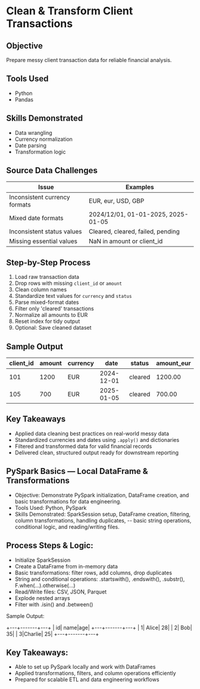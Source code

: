 # Clean & Transform Client Transactions

## Objective
Prepare messy client transaction data for reliable financial analysis.

## Tools Used
- Python
- Pandas

## Skills Demonstrated
- Data wrangling
- Currency normalization
- Date parsing
- Transformation logic

## Source Data Challenges
| Issue | Examples |
|-------|---------|
| Inconsistent currency formats | EUR, eur, USD, GBP |
| Mixed date formats | 2024/12/01, 01-01-2025, 2025-01-05 |
| Inconsistent status values | Cleared, cleared, failed, pending |
| Missing essential values | NaN in amount or client_id |

## Step-by-Step Process
1. Load raw transaction data
2. Drop rows with missing `client_id` or `amount`
3. Clean column names
4. Standardize text values for `currency` and `status`
5. Parse mixed-format dates
6. Filter only 'cleared' transactions
7. Normalize all amounts to EUR
8. Reset index for tidy output
9. Optional: Save cleaned dataset

## Sample Output

| client_id | amount | currency | date       | status  | amount_eur |
|-----------|--------|----------|------------|---------|------------|
| 101       | 1200   | EUR      | 2024-12-01 | cleared | 1200.00    |
| 105       | 700    | EUR      | 2025-01-05 | cleared | 700.00     |

## Key Takeaways
- Applied data cleaning best practices on real-world messy data
- Standardized currencies and dates using `.apply()` and dictionaries
- Filtered and transformed data for valid financial records
- Delivered clean, structured output ready for downstream reporting


## PySpark Basics — Local DataFrame & Transformations

- Objective: Demonstrate PySpark initialization, DataFrame creation, and basic transformations for data engineering.
- Tools Used: Python, PySpark
- Skills Demonstrated: SparkSession setup, DataFrame creation, filtering, column transformations, handling duplicates, -- basic string operations, conditional logic, and reading/writing files.

## Process Steps & Logic:

- Initialize SparkSession
- Create a DataFrame from in-memory data
- Basic transformations: filter rows, add columns, drop duplicates
- String and conditional operations: .startswith(), .endswith(), .substr(), F.when(...).otherwise(...)
- Read/Write files: CSV, JSON, Parquet
- Explode nested arrays
- Filter with .isin() and .between()

Sample Output:

+---+-------+---+
| id|   name|age|
+---+-------+---+
|  1|  Alice| 28|
|  2|    Bob| 35|
|  3|Charlie| 25|
+---+-------+---+


## Key Takeaways:

- Able to set up PySpark locally and work with DataFrames
- Applied transformations, filters, and column operations efficiently
- Prepared for scalable ETL and data engineering workflows



